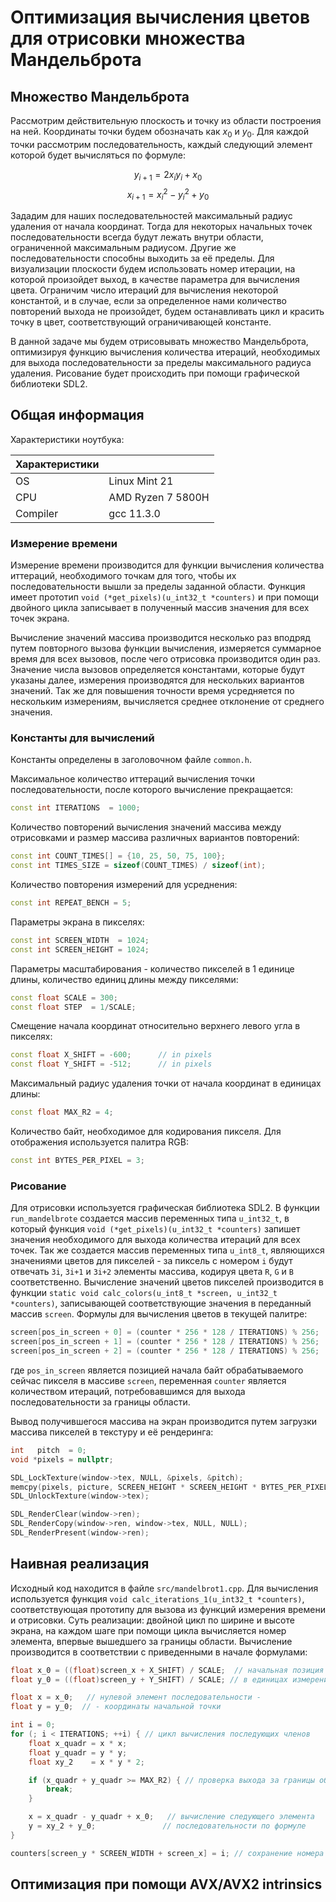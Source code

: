 # Оптимизация вычисления цветов для отрисовки множества Мандельброта

## Множество Мандельброта

Рассмотрим действительную плоскость и точку из области построения на ней. Координаты точки будем обозначать как $x_0$ и $y_0$. Для каждой точки рассмотрим последовательность, каждый следующий элемент которой будет вычисляться по формуле:

$$y_{i+1} = 2 x_i y_i + x_0$$
$$x_{i+1} = x_i^2 - y_i^2 + y_0$$

Зададим для наших последовательностей максимальный радиус удаления от начала координат. Тогда для некоторых начальных точек последовательности всегда будут лежать внутри области, ограниченной максимальным радиусом. Другие же последовательности способны выходить за её пределы. Для визуализации плоскости будем использовать номер итерации, на которой произойдет выход, в качестве параметра для вычисления цвета. Ограничим число итераций для вычисления некоторой константой, и в случае, если за определенное нами количество повторений выхода не произойдет, будем останавливать цикл и красить точку в цвет, соответствующий ограничивающей константе.

В данной задаче мы будем отрисовывать множество Мандельброта, оптимизируя функцию вычисления количества итераций, необходимых для выхода последовательности за пределы максимального радиуса удаления. Рисование будет происходить при помощи графической библиотеки SDL2.

## Общая информация

Характеристики ноутбука:

| Характеристики |                    |
|----------------|--------------------|
| OS             | Linux Mint 21      |
| CPU            | AMD Ryzen 7 5800H  |
| Compiler       | gcc 11.3.0         |

### Измерение времени

Измерение времени производится для функции вычисления количества иттераций, необходимого точкам для того, чтобы их последовательности вышли за пределы заданной области. Функция имеет прототип `void (*get_pixels)(u_int32_t *counters)` и при помощи двойного цикла записывает в полученный массив значения для всех точек экрана.

Вычисление значений массива производится несколько раз вподряд путем повторного вызова функции вычисления, измеряется суммарное время для всех вызовов, после чего отрисовка производится один раз. Значение числа вызовов определяется константами, которые будут указаны далее, измерения производятся для нескольких вариантов значений. Так же для повышения точности время усредняется по нескольким измерениям, вычисляется среднее отклонение от среднего значения. 

### Константы для вычислений
Константы определены в заголовочном файле `common.h`.

Максимальное количество иттераций вычисления точки последовательности, после которого вычисление прекращается:

```c++
const int ITERATIONS  = 1000;
```

Количество повторений вычисления значений массива между отрисовками и размер массива различных вариантов повторений:
```c++
const int COUNT_TIMES[] = {10, 25, 50, 75, 100};
const int TIMES_SIZE = sizeof(COUNT_TIMES) / sizeof(int);
```
Количество повторения измерений для усреднения:

```c++
const int REPEAT_BENCH = 5;
```

Параметры экрана в пикселях:
```c++
const int SCREEN_WIDTH  = 1024;
const int SCREEN_HEIGHT = 1024;
```

Параметры масштабирования - количество пикселей в 1 единице длины, количество единиц длины между пикселями:
```c++
const float SCALE = 300;
const float STEP  = 1/SCALE;
```
Смещение начала координат относительно верхнего левого угла в пикселях:
```c++
const float X_SHIFT = -600;      // in pixels
const float Y_SHIFT = -512;      // in pixels
```
Максимальный радиус удаления точки от начала координат в единицах длины:
```c++
const float MAX_R2 = 4;
```
Количество байт, необходимое для кодирования пикселя. Для отображения используется палитра RGB:
```c++
const int BYTES_PER_PIXEL = 3;
```
### Рисование
Для отрисовки используется графическая библиотека SDL2. В функции `run_mandelbrote` создается массив переменных типа `u_int32_t`, в который функция `void (*get_pixels)(u_int32_t *counters)` запишет значения необходимого для выхода количества итераций для всех точек. Так же создается массив переменных типа `u_int8_t`, являющихся значениями цветов для пикселей - за пиксель с номером `i` будут отвечать `3i`, `3i+1` и `3i+2` элементы массива, кодируя цвета `R`, `G` и `B` соответственно. Вычисление значений цветов пикселей производится в функции `static void calc_colors(u_int8_t *screen, u_int32_t *counters)`, записывающей соответствующие значения в переданный массив `screen`. Формулы для вычисления цветов в текущей палитре:

```c++
screen[pos_in_screen + 0] = (counter * 256 * 128 / ITERATIONS) % 256;
screen[pos_in_screen + 1] = (counter * 256 * 128 / ITERATIONS) % 256;
screen[pos_in_screen + 2] = (counter * 256 * 128 / ITERATIONS) % 256;
```
где `pos_in_screen` является позицией начала байт обрабатываемого сейчас пикселя в массиве `screen`, переменная `counter` является количеством итераций, потребовавшимся для выхода последовательности за границы области.

Вывод получившегося массива на экран производится путем загрузки массива пикселей в текстуру и её рендеринга:

```c++
int   pitch  = 0;
void *pixels = nullptr;

SDL_LockTexture(window->tex, NULL, &pixels, &pitch);
memcpy(pixels, picture, SCREEN_HEIGHT * SCREEN_HEIGHT * BYTES_PER_PIXEL);
SDL_UnlockTexture(window->tex);

SDL_RenderClear(window->ren);
SDL_RenderCopy(window->ren, window->tex, NULL, NULL);
SDL_RenderPresent(window->ren);
```

## Наивная реализация

Исходный код находится в файле `src/mandelbrot1.cpp`. Для вычисления используется функция `void calc_iterations_1(u_int32_t *counters)`, соответствующая прототипу для вызова из функций измерения времени и отрисовки. Суть реализации: двойной цикл по ширине и высоте экрана, на каждом шаге при помощи цикла вычисляется номер элемента, впервые вышедшего за границы области. Вычисление производится в соответствии с приведенными в начале формулами:

```c++
float x_0 = ((float)screen_x + X_SHIFT) / SCALE;  // начальная позиция точки
float y_0 = ((float)screen_y + Y_SHIFT) / SCALE; // в единицах измерения длины

float x = x_0;   // нулевой элемент последовательности -
float y = y_0;  // - координаты начальной точки

int i = 0;
for (; i < ITERATIONS; ++i) { // цикл вычисления последующих членов
    float x_quadr = x * x;
    float y_quadr = y * y;
    float xy_2    = x * y * 2;

    if (x_quadr + y_quadr >= MAX_R2) { // проверка выхода за границы области
        break;
    }

    x = x_quadr - y_quadr + x_0;   // вычисление следующего элемента
    y = xy_2 + y_0;               // последовательности по формуле
}

counters[screen_y * SCREEN_WIDTH + screen_x] = i; // сохранение номера остановки
```

## Оптимизация при помощи AVX/AVX2 intrinsics

